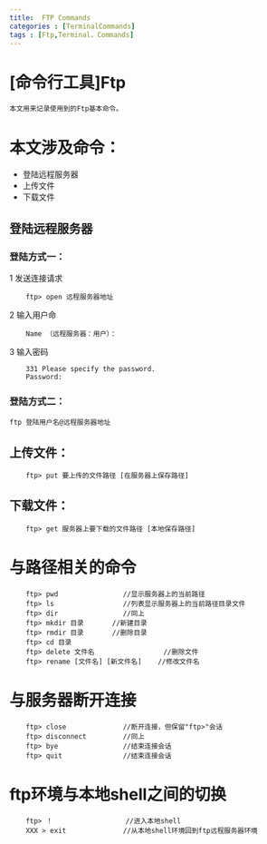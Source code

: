 ```yaml
---
title:	FTP Commands
categories : [TerminalCommands]
tags : [Ftp,Terminal，Commands]
---
```



# [命令行工具]Ftp

	本文用来记录使用到的Ftp基本命令。

# 本文涉及命令：

+ 登陆远程服务器
+ 上传文件
+ 下载文件

## 登陆远程服务器

### 登陆方式一：

1 发送连接请求

		ftp> open 远程服务器地址

2 输入用户命

		Name （远程服务器：用户）：

3 输入密码

		331 Please specify the password.
		Password:


### 登陆方式二：

	ftp 登陆用户名@远程服务器地址

## 上传文件：

		ftp> put 要上传的文件路径 [在服务器上保存路径]


## 下载文件：

		ftp> get 服务器上要下载的文件路径 [本地保存路径]

# 与路径相关的命令

		ftp> pwd 				//显示服务器上的当前路径
		ftp> ls  				//列表显示服务器上的当前路径目录文件
		ftp> dir  				//同上
		ftp> mkdir 目录  		//新建目录
		ftp> rmdir 目录  		//删除目录
		ftp> cd 目录
		ftp> delete 文件名  				//删除文件
		ftp> rename [文件名] [新文件名]  	//修改文件名

# 与服务器断开连接

		ftp> close 				//断开连接，但保留"ftp>"会话
		ftp> disconnect  		//同上
		ftp> bye  				//结束连接会话
		ftp> quit		  		//结束连接会话



# ftp环境与本地shell之间的切换

		ftp> ！			  		//进入本地shell
		XXX > exit				//从本地shell环境回到ftp远程服务器环境
